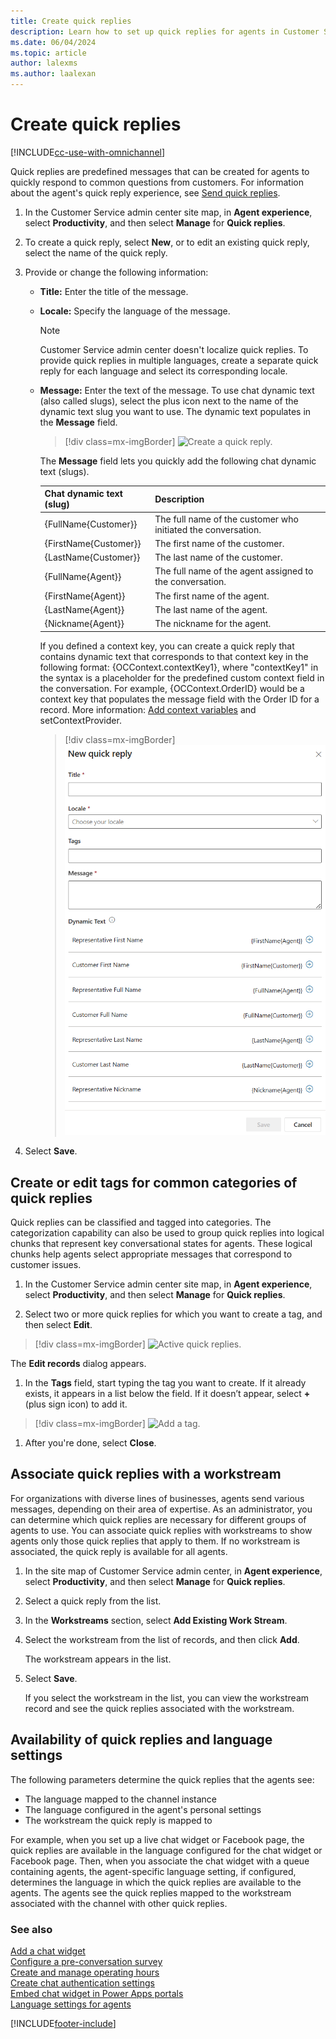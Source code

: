 ```yaml
---
title: Create quick replies
description: Learn how to set up quick replies for agents in Customer Service admin center.
ms.date: 06/04/2024
ms.topic: article
author: lalexms
ms.author: laalexan
---
```


# Create quick replies

[!INCLUDE[cc-use-with-omnichannel](../../includes/cc-use-with-omnichannel.md)]

Quick replies are predefined messages that can be created for agents to quickly respond to common questions from customers. For information about the agent's quick reply experience, see [Send quick replies](../use/oc-conversation-control.md#send-quick-replies).  

1. In the Customer Service admin center site map, in **Agent experience**, select **Productivity**, and then select **Manage** for **Quick replies**.

1. To create a quick reply, select **New**, or to edit an existing quick reply, select the name of the quick reply.

1. Provide or change the following information:

    - **Title:** Enter the title of the message.
    - **Locale:** Specify the language of the message.
    
        > [!NOTE]
        > Customer Service admin center doesn't localize quick replies. To provide quick replies in multiple languages, create a separate quick reply for each language and select its corresponding locale.

    - **Message:** Enter the text of the message. To use chat dynamic text (also called slugs), select the plus icon next to the name of the dynamic text slug you want to use. The dynamic text populates in the **Message** field.

      > [!div class=mx-imgBorder]
      > ![Create a quick reply.](../media/oc-create-a-quick-reply.png "Create a quick reply")

      The **Message** field lets you quickly add the following chat dynamic text (slugs).  

      | Chat dynamic text (slug) | Description |
      |-----------------|-----------------------------|
      | {FullName{Customer}}  | The full name of the customer who initiated the conversation. |
      | {FirstName{Customer}} | The first name of the customer.
      | {LastName{Customer}}| The last name of the customer.|
      | {FullName{Agent}}| The full name of the agent assigned to the conversation.|
      | {FirstName{Agent}}| The first name of the agent.|
      | {LastName{Agent}}| The last name of the agent.|
      | {Nickname{Agent}}| The nickname for the agent.|
   
      If you defined a context key, you can create a quick reply that contains dynamic text that corresponds to that context key in the following format: {OCContext.contextKey1}, where "contextKey1" in the syntax is a placeholder for the predefined custom context field in the conversation. For example, {OCContext.OrderID} would be a context key that populates the message field with the Order ID for a record. More information: [Add context variables](manage-context-variables.md#add-context-variables) and setContextProvider.
    
         > [!div class=mx-imgBorder]
         > ![Context key format examples.](../media/contextkey-format.png "Context key format examples")

1. Select **Save**.

## Create or edit tags for common categories of quick replies

Quick replies can be classified and tagged into categories. The categorization capability can also be used to group quick replies into logical chunks that represent key conversational states for agents. These logical chunks help agents select appropriate messages that correspond to customer issues.

1. In the Customer Service admin center site map, in **Agent experience**, select **Productivity**, and then select **Manage** for **Quick replies**. 

1. Select two or more quick replies for which you want to create a tag, and then select **Edit**.

> [!div class=mx-imgBorder]
> ![Active quick replies.](../media/oc-active-quick-replies.png "Active quick replies")

  The **Edit records** dialog appears.

1. In the **Tags** field, start typing the tag you want to create. If it already exists, it appears in a list below the field. If it doesn’t appear, select **+** (plus sign icon) to add it.

> [!div class=mx-imgBorder]
> ![Add a tag.](../media/oc-quick-reply-add-tag.png "Add a tag")

1. After you're done, select **Close**.

## Associate quick replies with a workstream

For organizations with diverse lines of businesses, agents send various messages, depending on their area of expertise. As an administrator, you can determine which quick replies are necessary for different groups of agents to use. You can associate quick replies with workstreams to show agents only those quick replies that apply to them. If no workstream is associated, the quick reply is available for all agents.

1. In the site map of Customer Service admin center, in **Agent experience**, select **Productivity**, and then select **Manage** for **Quick replies**.

1. Select a quick reply from the list.

1. In the **Workstreams** section, select **Add Existing Work Stream**.

1. Select the workstream from the list of records, and then click **Add**.

   The workstream appears in the list.

1. Select **Save**.

   If you select the workstream in the list, you can view the workstream record and see the quick replies associated with the workstream.

## Availability of quick replies and language settings

The following parameters determine the quick replies that the agents see:

- The language mapped to the channel instance
- The language configured in the agent's personal settings
- The workstream the quick reply is mapped to

For example, when you set up a live chat widget or Facebook page, the quick replies are available in the language configured for the chat widget or Facebook page. Then, when you associate the chat widget with a queue containing agents, the agent-specific language setting, if configured, determines the language in which the quick replies are available to the agents. The agents see the quick replies mapped to the workstream associated with the channel with other quick replies.

### See also

[Add a chat widget](add-chat-widget.md)  
[Configure a pre-conversation survey](configure-pre-chat-survey.md)  
[Create and manage operating hours](create-operating-hours.md)  
[Create chat authentication settings](create-chat-auth-settings.md)  
[Embed chat widget in Power Apps portals](embed-chat-widget-portal.md)  
[Language settings for agents](/powerapps/user/set-personal-options)


[!INCLUDE[footer-include](../../includes/footer-banner.md)]
